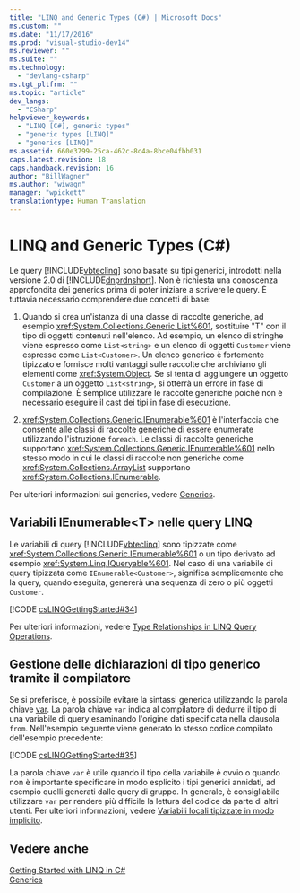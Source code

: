 ```yaml
---
title: "LINQ and Generic Types (C#) | Microsoft Docs"
ms.custom: ""
ms.date: "11/17/2016"
ms.prod: "visual-studio-dev14"
ms.reviewer: ""
ms.suite: ""
ms.technology: 
  - "devlang-csharp"
ms.tgt_pltfrm: ""
ms.topic: "article"
dev_langs: 
  - "CSharp"
helpviewer_keywords: 
  - "LINQ [C#], generic types"
  - "generic types [LINQ]"
  - "generics [LINQ]"
ms.assetid: 660e3799-25ca-462c-8c4a-8bce04fbb031
caps.latest.revision: 18
caps.handback.revision: 16
author: "BillWagner"
ms.author: "wiwagn"
manager: "wpickett"
translationtype: Human Translation
---
```

# LINQ and Generic Types (C#)
Le query [!INCLUDE[vbteclinq](../../../../csharp/includes/vbteclinq_md.md)] sono basate su tipi generici, introdotti nella versione 2.0 di [!INCLUDE[dnprdnshort](../../../../csharp/getting-started/includes/dnprdnshort_md.md)].  Non è richiesta una conoscenza approfondita dei generics prima di poter iniziare a scrivere le query.  È tuttavia necessario comprendere due concetti di base:  
  
1.  Quando si crea un'istanza di una classe di raccolte generiche, ad esempio <xref:System.Collections.Generic.List%601>, sostituire "T" con il tipo di oggetti contenuti nell'elenco.  Ad esempio, un elenco di stringhe viene espresso come `List<string>` e un elenco di oggetti `Customer` viene espresso come `List<Customer>`.  Un elenco generico è fortemente tipizzato e fornisce molti vantaggi sulle raccolte che archiviano gli elementi come <xref:System.Object>.  Se si tenta di aggiungere un oggetto `Customer` a un oggetto `List<string>`, si otterrà un errore in fase di compilazione.  È semplice utilizzare le raccolte generiche poiché non è necessario eseguire il cast dei tipi in fase di esecuzione.  
  
2.  <xref:System.Collections.Generic.IEnumerable%601> è l'interfaccia che consente alle classi di raccolte generiche di essere enumerate utilizzando l'istruzione `foreach`.  Le classi di raccolte generiche supportano <xref:System.Collections.Generic.IEnumerable%601> nello stesso modo in cui le classi di raccolte non generiche come <xref:System.Collections.ArrayList> supportano <xref:System.Collections.IEnumerable>.  
  
 Per ulteriori informazioni sui generics, vedere [Generics](../../../../csharp/programming-guide/generics/index.md).  
  
## Variabili IEnumerable\<T\> nelle query LINQ  
 Le variabili di query [!INCLUDE[vbteclinq](../../../../csharp/includes/vbteclinq_md.md)] sono tipizzate come <xref:System.Collections.Generic.IEnumerable%601> o un tipo derivato ad esempio <xref:System.Linq.IQueryable%601>.  Nel caso di una variabile di query tipizzata come `IEnumerable<Customer>`, significa semplicemente che la query, quando eseguita, genererà una sequenza di zero o più oggetti `Customer`.  
  
 [!CODE [csLINQGettingStarted#34](../CodeSnippet/VS_Snippets_VBCSharp/CsLINQGettingStarted#34)]  
  
 Per ulteriori informazioni, vedere [Type Relationships in LINQ Query Operations](../../../../csharp/programming-guide/concepts/linq/type-relationships-in-linq-query-operations.md).  
  
## Gestione delle dichiarazioni di tipo generico tramite il compilatore  
 Se si preferisce, è possibile evitare la sintassi generica utilizzando la parola chiave [var](../../../../csharp/language-reference/keywords/var.md).  La parola chiave `var` indica al compilatore di dedurre il tipo di una variabile di query esaminando l'origine dati specificata nella clausola `from`.  Nell'esempio seguente viene generato lo stesso codice compilato dell'esempio precedente:  
  
 [!CODE [csLINQGettingStarted#35](../CodeSnippet/VS_Snippets_VBCSharp/CsLINQGettingStarted#35)]  
  
 La parola chiave `var` è utile quando il tipo della variabile è ovvio o quando non è importante specificare in modo esplicito i tipi generici annidati, ad esempio quelli generati dalle query di gruppo.  In generale, è consigliabile utilizzare `var` per rendere più difficile la lettura del codice da parte di altri utenti.  Per ulteriori informazioni, vedere [Variabili locali tipizzate in modo implicito](../../../../csharp/programming-guide/classes-and-structs/implicitly-typed-local-variables.md).  
  
## Vedere anche  
 [Getting Started with LINQ in C\#](../../../../csharp/programming-guide/concepts/linq/getting-started-with-linq.md)   
 [Generics](../../../../csharp/programming-guide/generics/index.md)